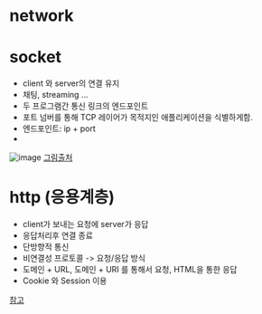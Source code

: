 # network

# socket


- client 와 server의 연결 유지 
- 채팅, streaming ...
- 두 프로그램간 통신 링크의 엔드포인트
- 포트 넘버를 통해 TCP 레이어가 목적지인 애플리케이션을 식별하게함.
- 엔드포인트: ip + port
- 

![image](https://user-images.githubusercontent.com/43734014/122633471-d864ca80-d113-11eb-8721-0c2230b8cf3a.png)
[그림출처](https://aronglife.tistory.com/entry/NetworkTCPIP-%EC%86%8C%EC%BC%93%ED%94%84%EB%A1%9C%EA%B7%B8%EB%9E%98%EB%B0%8D4%EC%9C%88%EB%8F%84%EC%9A%B0-%EC%84%9C%EB%B2%84-%EA%B5%AC%ED%98%84?category=910808)



# http (응용계층)


- client가 보내는 요청에 server가 응답 
- 응답처리후 연결 종료
- 단방향적 통신
- 비연결성 프로토콜 -> 요청/응답 방식
- 도메인 + URL, 도메인 + URI 를 통해서 요청, HTML을 통한 응답
- Cookie 와 Session 이용

[참고](https://velog.io/@doomchit_3/Internet-HTTP-%EA%B0%9C%EB%85%90%EC%B0%A8%EB%A0%B7-IMBETPY)
